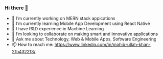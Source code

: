 ### Hi there 👋

- 🔭 I’m currently working on MERN stack appications
- 🌱 I’m currently learning Mobile App Development using React Native
- :punch: I have R&D experience in Machine Learning
- 👯 I’m looking to collaborate on making smart and innovative applications
- 💬 Ask me about Technology, Web & Mobile Apps, Software Engineering
- 📫 How to reach me: https://www.linkedin.com/in/mohib-ullah-khan-21b432213/
